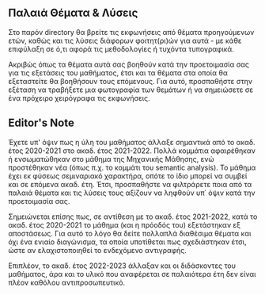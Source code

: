 ## Παλαιά Θέματα & Λύσεις

Στο παρόν directory θα βρείτε τις εκφωνήσεις από θέματα προηγούμενων ετών, καθώς και τις λύσεις διάφορων φοιτητ(ρι)ών για αυτά - με κάθε επιφύλαξη σε ό,τι αφορά τις μεθοδολογίες ή τυχόντα τυπογραφικά.

Ακριβώς όπως τα θέματα αυτά σας βοηθούν κατά την προετοιμασία σας για τις εξετάσεις του μαθήματος, έτσι και τα θέματα στα οποία θα εξεταστείτε θα βοηθήσουν τους επόμενους. Για αυτό, προσπαθήστε στην εξέταση να τραβήξετε μια φωτογραφία των θεμάτων ή να σημειώσετε σε ένα πρόχειρο χειρόγραφα τις εκφωνήσεις.

## Editor's Note

Έχετε υπ' όψιν πως η ύλη του μαθήματος άλλαξε σημαντικά από το ακαδ. έτος 2020-2021 στο ακαδ. έτος 2021-2022. Πολλά κομμάτια αφαιρέθηκαν ή ενσωματώθηκαν στο μάθημα της Μηχανικής Μάθησης, ενώ προστέθηκαν νέα (όπως π.χ. το κομμάτι του semantic analysis). Το μάθημα έχει εκ φύσεως σεμιναριακό χαρακτήρα, οπότε το ίδιο μπορεί να συμβεί και σε επόμενα ακαδ. έτη. Έτσι, προσπαθήστε να φιλτράρετε ποια από τα παλαιά θέματα και τις λύσεις τους αξίζουν να ληφθούν υπ΄ όψιν κατά την προετοιμασία σας.

Σημειώνεται επίσης πως, σε αντίθεση με το ακαδ. έτος 2021-2022, κατά το ακαδ. έτος 2020-2021 το μάθημα (και η πρόοδός του) εξετάστηκαν εξ αποστάσεως. Για αυτό το λόγο θα δείτε πολλαπλά διαθέσιμα θέματα και όχι ένα ενιαίο διαγώνισμα, τα οποία υποτίθεται πως σχεδιάστηκαν έτσι, ώστε αν ελαχιστοποιηθεί το ενδεχόμενο αντιγραφής.

Επιπλέον, το ακαδ. έτος 2022-2023 άλλαξαν και οι διδάσκοντες του μαθήματος, άρα και το υλικό που αναφέρεται σε παλαιότερα έτη δεν είναι πλέον καθόλου αντιπροσωπευτικό. 
